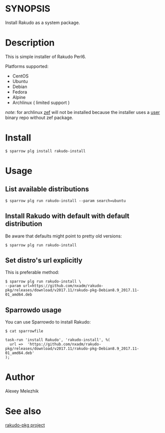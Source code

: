 # SYNOPSIS

Install Rakudo as a system package.

# Description

This is simple installer of Rakudo Perl6.

Platforms supported:

* CentOS
* Ubuntu
* Debian
* Fedora
* Alpine
* Archlinux ( limited support )

*note*: for archlinux [zef](https://github.com/ugexe/zef) will not be installed because the installer uses a [user](https://spider-mario.quantic-telecom.net/archlinux/rakudo) binary repo without zef package.

# Install

    $ sparrow plg install rakudo-install

# Usage

## List available distributions

    $ sparrow plg run rakudo-install --param search=ubuntu

## Install Rakudo with default with default distribution

Be aware that defaults might point to pretty old versions:

    $ sparrow plg run rakudo-install

## Set distro's url explicitly

This is preferable method:

    $ sparrow plg run rakudo-install \
    --param url=https://github.com/nxadm/rakudo-pkg/releases/download/v2017.11/rakudo-pkg-Debian8.9_2017.11-01_amd64.deb


## Sparrowdo usage

You can use Sparrowdo to install Rakudo:

    $ cat sparrowfile

    task-run 'install Rakudo', 'rakudo-install', %(
      url =>  'https://github.com/nxadm/rakudo-pkg/releases/download/v2017.11/rakudo-pkg-Debian8.9_2017.11-01_amd64.deb'
    );

# Author

Alexey Melezhik

# See also

[rakudo-pkg project](https://github.com/nxadm/rakudo-pkg)

